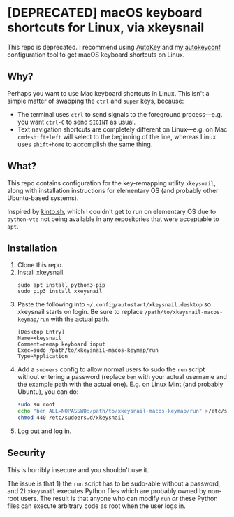 # [DEPRECATED] macOS keyboard shortcuts for Linux, via xkeysnail

This repo is deprecated. I recommend using [AutoKey](https://github.com/autokey/autokey) and my [autokeyconf](https://github.com/benchristel/autokeyconf) configuration tool to get macOS keyboard shortcuts on Linux.

## Why?

Perhaps you want to use Mac keyboard shortcuts in Linux. This isn't a simple matter of swapping the `ctrl` and `super` keys, because:

- The terminal uses `ctrl` to send signals to the foreground process—e.g. you want `ctrl-C` to send `SIGINT` as usual.
- Text navigation shortcuts are completely different on Linux—e.g. on Mac `cmd+shift+left` will select to the beginning of the line, whereas Linux uses `shift+home` to accomplish the same thing.

## What?

This repo contains configuration for the key-remapping utility `xkeysnail`, along with installation instructions for elementary OS (and probably other Ubuntu-based systems).

Inspired by [kinto.sh](https://kinto.sh), which I couldn't get to run on elementary OS due to `python-vte` not being available in any repositories that were acceptable to `apt`.

## Installation

1. Clone this repo.
2. Install xkeysnail.
   ```
   sudo apt install python3-pip
   sudo pip3 install xkeysnail
   ```
3. Paste the following into `~/.config/autostart/xkeysnail.desktop` so xkeysnail starts on login. Be sure to replace `/path/to/xkeysnail-macos-keymap/run` with the actual path.
   ```
   [Desktop Entry]
   Name=xkeysnail
   Comment=remap keyboard input
   Exec=sudo /path/to/xkeysnail-macos-keymap/run
   Type=Application
   ```
4. Add a `sudoers` config to allow normal users to sudo the `run` script without entering a password (replace `ben` with your actual username and the example path with the actual one). E.g. on Linux Mint (and probably Ubuntu), you can do:
   ```sh
   sudo su root
   echo "ben ALL=NOPASSWD:/path/to/xkeysnail-macos-keymap/run" >/etc/sudoers.d/xkeysnail
   chmod 440 /etc/sudoers.d/xkeysnail
   ```
5. Log out and log in.

## Security

This is horribly insecure and you shouldn't use it.

The issue is that 1) the `run` script has to be sudo-able without
a password, and 2) `xkeysnail` executes Python files which are probably owned by non-root users. The result is that anyone who can modify `run` _or_
these Python files can execute arbitrary code as root when the user logs in.
